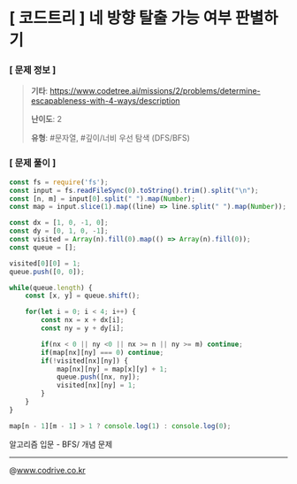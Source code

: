 # [ 코드트리 ] 네 방향 탈출 가능 여부 판별하기

### [ 문제 정보 ]
> **기타**: https://www.codetree.ai/missions/2/problems/determine-escapableness-with-4-ways/description
> 
> **난이도**: 2
>
> **유형**: #문자열, #깊이/너비 우선 탐색 (DFS/BFS)


### [ 문제 풀이 ]
```JavaScript
const fs = require('fs');
const input = fs.readFileSync(0).toString().trim().split("\n");
const [n, m] = input[0].split(" ").map(Number);
const map = input.slice(1).map((line) => line.split(" ").map(Number));

const dx = [1, 0, -1, 0];
const dy = [0, 1, 0, -1];
const visited = Array(n).fill(0).map(() => Array(n).fill(0));
const queue = [];

visited[0][0] = 1;
queue.push([0, 0]);

while(queue.length) {
    const [x, y] = queue.shift();

    for(let i = 0; i < 4; i++) {
        const nx = x + dx[i];
        const ny = y + dy[i];

        if(nx < 0 || ny <0 || nx >= n || ny >= m) continue;
        if(map[nx][ny] === 0) continue;
        if(!visited[nx][ny]) {
            map[nx][ny] = map[x][y] + 1;
            queue.push([nx, ny]);
            visited[nx][ny] = 1;
        }
    }
}

map[n - 1][m - 1] > 1 ? console.log(1) : console.log(0);
```
알고리즘 입문 - BFS/ 개념 문제


---
@www.codrive.co.kr